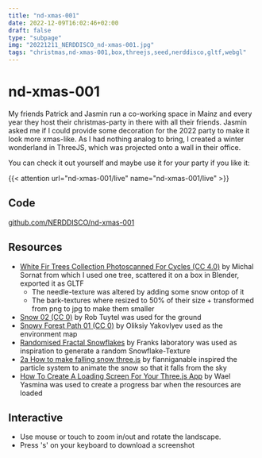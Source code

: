 ```yaml
---
title: "nd-xmas-001"
date: 2022-12-09T16:02:46+02:00
draft: false
type: "subpage"
img: "20221211_NERDDISCO_nd-xmas-001.jpg"
tags: "christmas,nd-xmas-001,box,threejs,seed,nerddisco,gltf,webgl"
---
```




# nd-xmas-001

My friends Patrick and Jasmin run a co-working space in Mainz and every year they host their christmas-party in there with all their friends. Jasmin asked me if I could provide some decoration for the 2022 party to make it look more xmas-like. As I had nothing analog to bring, I created a winter wonderland in ThreeJS, which was projected onto a wall in their office. 

You can check it out yourself and maybe use it for your party if you like it: 

{{< attention url="nd-xmas-001/live" name="nd-xmas-001/live" >}} 


## Code

[github.com/NERDDISCO/nd-xmas-001](https://github.com/NERDDISCO/nd-xmas-001)

## Resources

* [White Fir Trees Collection Photoscanned For Cycles (CC 4.0)](https://blendermarket.com/products/white-fir-trees-collection-photoscanned-for-cycles) by Michal Sornat from which I used one tree, scattered it on a box in Blender, exported it as GLTF
  * The needle-texture was altered by adding some snow ontop of it
  * The bark-textures where resized to 50% of their size + transformed from png to jpg to make them smaller
* [Snow 02 (CC 0)](https://polyhaven.com/a/snow_02) by Rob Tuytel was used for the ground
* [Snowy Forest Path 01 (CC 0)](https://polyhaven.com/a/snowy_forest_path_01) by Oliksiy Yakovlyev used as the environment map
* [Randomised Fractal Snowflakes](https://www.youtube.com/watch?v=HXTC5LSep3M) by 
Franks laboratory was used as inspiration to generate a random  Snowflake-Texture
* [2a How to make falling snow three.js](https://www.youtube.com/watch?v=OXpl8durSjA) by flanniganable inspired the particle system to animate the snow so that it falls from the sky
* [How To Create A Loading Screen For Your Three.js App](https://www.youtube.com/watch?v=zMzuPIiznQ4) by Wael Yasmina was used to create a progress bar when the resources are loaded

## Interactive
- Use mouse or touch to zoom in/out and rotate the landscape.
- Press 's' on your keyboard to download a screenshot